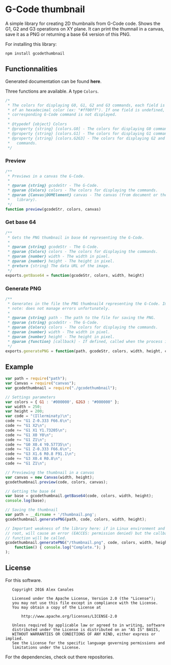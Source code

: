 # G-Code thumbnail

A simple library for creating 2D thumbnails from G-Code code. Shows the G1, G2
and G3 operations on XY plane. It can print the thumnail in a canvas, save it
as a PNG or returning a base 64 version of this PNG.

For installing this library:

    npm install gcodethumbnail

## Functionnalities

Generated documentation can be found **here**.

Three functions are available. A type ``Colors``.

```javascript
/*
 * The colors for displaying G0, G1, G2 and G3 commands, each field is a string
 * of an hexadecimal color (ex: "#ff00ff"). If one field is undefined, the
 * corresponding G-Code command is not displayed.
 *
 * @typedef {object} Colors
 * @property {string} [colors.G0] - The colors for displaying G0 commands.
 * @property {string} [colors.G1] - The colors for displaying G1 commands.
 * @property {string} [colors.G2G3] - The colors for displaying G2 and G3
 *   commands.
 */
```

### Preview

```javascript
/**
 * Previews in a canvas the G-Code.
 *
 * @param {string} gcodeStr - The G-Code.
 * @param {Colors} colors - The colors for displaying the commands.
 * @param {Canvas|DOMElement} canvas - The canvas (from document or the canvas
 *   library).
 */
function preview(gcodeStr, colors, canvas)
```

### Get base 64

```javascript
/**
 * Gets the PNG thumbnail in base 64 representing the G-Code.
 *
 * @param {string} gcodeStr - The G-Code.
 * @param {Colors} colors - The colors for displaying the commands.
 * @param {number} width - The width in pixel.
 * @param {number} height - The height in pixel.
 * @return {string} The data URL of the image.
 */
exports.getBase64 = function(gcodeStr, colors, width, height)
```

### Generate PNG

```javascript
/**
 * Generates in the file the PNG thumbnail4 representing the G-Code. Important
 * note: does not manage errors unfortunately.
 *
 * @param {string} path - The path to the file for saving the PNG.
 * @param {string} gcodeStr - The G-Code.
 * @param {Colors} colors - The colors for displaying the commands.
 * @param {number} width - The width in pixel.
 * @param {number} height - The height in pixel.
 * @param {function} [callback] - If defined, called when the process is over.
 */
exports.generatePNG = function(path, gcodeStr, colors, width, height, callback)
```

## Example

```javascript
var path = require("path");
var Canvas = require("canvas");
var gcodethumbnail = require("./gcodethumbnail");

// Settings parameters
var colors = { G1 : '#000000', G2G3 : "#000000" };
var width = 250;
var height = 200;
var code = "(Illerminaty)\n";
code += "G1 Z-0.333 F66.6\n";
code += "G1 X2\n";
code += "G1 X1 Y1.73205\n";
code += "G1 X0 Y0\n";
code += "G1 Z1\n";
code += "G0 X0.4 Y0.57735\n";
code += "G1 Z-0.333 F66.6\n";
code += "G3 X1.6 R0.8 F91.1\n";
code += "G3 X0.4 R0.8\n";
code += "G1 Z1\n";

// Previewing the thumbnail in a canvas
var canvas = new Canvas(width, height);
gcodethumbnail.preview(code, colors, canvas);

// Getting the base 64
var base = gcodethumbnail.getBase64(code, colors, width, height);
console.log(base);

// Saving the thumbnail
var path = __dirname + '/thumbnail.png';
gcodethumbnail.generatePNG(path, code, colors, width, height);

// Important weakness of the library here: if in Linux environment and not
// root, will cause an error (EACCES: permission denied) but the callback
// function will be called.
gcodethumbnail.generatePNG("/thumbnail.png", code, colors, width, height,
    function() { console.log("Complete."); }
);
```

## License

For this software.

```
   Copyright 2016 Alex Canales

   Licensed under the Apache License, Version 2.0 (the "License");
   you may not use this file except in compliance with the License.
   You may obtain a copy of the License at

       http://www.apache.org/licenses/LICENSE-2.0

   Unless required by applicable law or agreed to in writing, software
   distributed under the License is distributed on an "AS IS" BASIS,
   WITHOUT WARRANTIES OR CONDITIONS OF ANY KIND, either express or implied.
   See the License for the specific language governing permissions and
   limitations under the License.
```

For the dependencies, check out there repositories.
